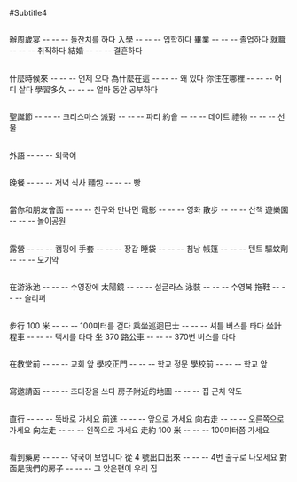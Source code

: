#Subtitle4

##

辦周歲宴 -- -- -- 돌잔치를 하다
入學 -- -- -- 입학하다
畢業 -- -- -- 졸업하다
就職 -- -- -- 취직하다
結婚 -- -- -- 결혼하다

##

什麼時候來 -- -- -- 언제 오다
為什麼在這 -- -- -- 왜 있다
你住在哪裡 -- -- -- 어디 살다
學習多久 -- -- -- 얼마 동안 공부하다

##

聖誕節 -- -- -- 크리스마스
派對 -- -- -- 파티
約會 -- -- -- 데이트
禮物 -- -- -- 선물

##

外語 -- -- -- 외국어

##

晚餐 -- -- -- 저녁 식사
麵包 -- -- -- 빵

##

當你和朋友會面 -- -- -- 친구와 만나면
電影 -- -- -- 영화
散步 -- -- -- 산책
遊樂園 -- -- -- 놀이공원

##

露營 -- -- -- 캠핑에
手套 -- -- -- 장갑
睡袋 -- -- -- 침낭
帳篷 -- -- -- 텐트
驅蚊劑 -- -- -- 모기약

##

在游泳池 -- -- -- 수영장에
太陽鏡 -- -- -- 설글라스
泳裝 -- -- -- 수영복
拖鞋 -- -- -- 슬리퍼

##

步行 100 米 -- -- -- 100미터를 걷다
乘坐巡迴巴士 -- -- -- 셔틀 버스를 타다
坐計程車 -- -- -- 택시를 타다
坐 370 路公車 -- -- -- 370변 버스를 타다

##

在教堂前 -- -- -- 교회 앞
學校正門 -- -- -- 학교 정문
學校前 -- -- -- 학교 앞

##

寫邀請函 -- -- -- 초대장을 쓰다
房子附近的地圖 -- -- -- 집 근처 약도

##

直行 -- -- -- 똑바로 가세요
前進 -- -- -- 앞으로 가세요
向右走 -- -- -- 오른쪽으로 가세요
向左走 -- -- -- 왼쪽으로 가세요
走約 100 米 -- -- -- 100미터쯤 가세요

##

看到藥房 -- -- -- 약국이 보입니다
從 4 號出口出來 -- -- -- 4번 출구로 나오세요
對面是我們的房子 -- -- -- 그 앚은편이 우리 집
